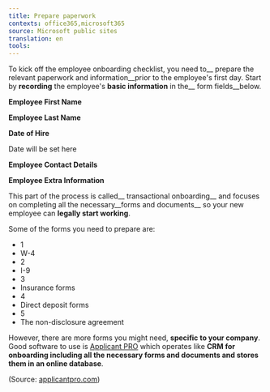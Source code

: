 ```yaml
---
title: Prepare paperwork
contexts: office365,microsoft365
source: Microsoft public sites
translation: en
tools: 
---
```


To kick off the employee onboarding checklist, you need to__ prepare the relevant paperwork and information__prior to the employee's first day\. Start by __recording__ the employee's __basic information__ in the__ form fields__below\.

__Employee First Name__

__Employee Last Name__

__Date of Hire__

 Date will be set here

__Employee Contact Details__

__Employee Extra Information__

This part of the process is called__ transactional onboarding__ and focuses on completing all the necessary__forms and documents__ so your new employee can __legally start working__\.

Some of the forms you need to prepare are:

- 1
- W\-4
- 2
- I\-9
- 3
- Insurance forms
- 4
- Direct deposit forms
- 5
- The non\-disclosure agreement

However, there are more forms you might need, __specific to your company__\. Good software to use is [Applicant PRO](http://www.applicantpro.com/) which operates like __CRM for onboarding __including all the necessary forms and documents and stores them in an__ online database__\.

\(Source: [applicantpro\.com](http://www.applicantpro.com/products/onboarding/)\)


